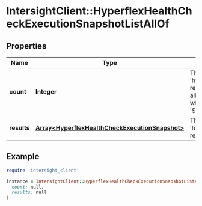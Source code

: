 # IntersightClient::HyperflexHealthCheckExecutionSnapshotListAllOf

## Properties

| Name | Type | Description | Notes |
| ---- | ---- | ----------- | ----- |
| **count** | **Integer** | The total number of &#39;hyperflex.HealthCheckExecutionSnapshot&#39; resources matching the request, accross all pages. The &#39;Count&#39; attribute is included when the HTTP GET request includes the &#39;$inlinecount&#39; parameter. | [optional] |
| **results** | [**Array&lt;HyperflexHealthCheckExecutionSnapshot&gt;**](HyperflexHealthCheckExecutionSnapshot.md) | The array of &#39;hyperflex.HealthCheckExecutionSnapshot&#39; resources matching the request. | [optional] |

## Example

```ruby
require 'intersight_client'

instance = IntersightClient::HyperflexHealthCheckExecutionSnapshotListAllOf.new(
  count: null,
  results: null
)
```

